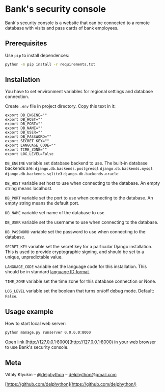 # Bank's security console

Bank's security console is a website that can be connected to a remote database with visits and pass cards of bank employees.

## Prerequisites

Use `pip` to install dependences:
```bash
python -m pip install -r requirements.txt
```
## Installation
You have to set environment variables for regional settings and database connection.

Create `.env` file in project directory. Copy this text in it:
```
export DB_ENGINE=""
export DB_HOST=""
export DB_PORT=""
export DB_NAME=""
export DB_USER=""
export DB_PASSWORD=""
export SECRET_KEY=""
export LANGUAGE_CODE=""
export TIME_ZONE=""
export LOG_LEVEL=False
```
`DB_ENGINE` variable set database backend to use. The built-in database backends are:
`django.db.backends.postgresql`
`django.db.backends.mysql`
`django.db.backends.sqlite3`
`django.db.backends.oracle`

`DB_HOST` variable set host to use when connecting to the database. An empty string means localhost.

`DB_PORT` variable set the port to use when connecting to the database. An empty string means the default port.

`DB_NAME` variable set name of the database to use.

`DB_USER` variable set the username to use when connecting to the database.

`DB_PASSWORD` variable set the password to use when connecting to the database.

`SECRET_KEY` variable set the secret key for a particular Django installation. This is used to provide cryptographic signing, and should be set to a unique, unpredictable value.

`LANGUAGE_CODE` variable set the language code for this installation. This should be in standard [language ID format](https://docs.djangoproject.com/en/3.2/topics/i18n/#term-language-code).

`TIME_ZONE` variable set the time zone for this database connection or None.

`LOG_LEVEL` variable set the boolean that turns on/off debug mode. Default: `False`.

## Usage example

How to start local web server:
```sh
python manage.py runserver 0.0.0.0:8000
```

Open link [http://127.0.0.1:8000](http://127.0.0.1:8000) in your web browser to use Bank's security console.

## Meta

Vitaly Klyukin – [@delphython](https://t.me/delphython) – [delphython@gmail.com](mailto:delphython@gmail.com)

[https://github.com/delphython](https://github.com/delphython/)
